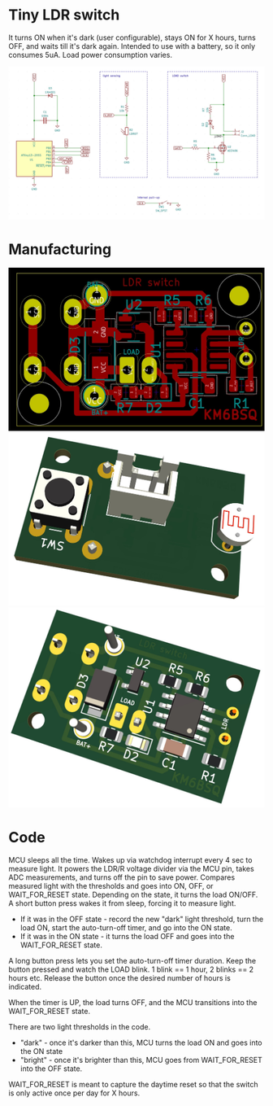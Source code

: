 # Tiny LDR switch

It turns ON when it's dark (user configurable), stays ON for X hours, turns OFF, and waits till it's dark again. Intended to use with a battery, so it only consumes 5uA.
Load power consumption varies.



![Schematic](schematic.jpg)

# Manufacturing

![PCB](pcb.jpg)
![Top view](top-view-3d.jpg)
![Bottom view](bottom-view-3d.jpg)

# Code

MCU sleeps all the time. Wakes up via watchdog interrupt every 4 sec to measure light. It powers the LDR/R voltage divider via the MCU pin, takes ADC measurements, and turns off the pin to save power. Compares measured light with the thresholds and goes into ON, OFF, or WAIT_FOR_RESET state. Depending on the state, it turns the load ON/OFF.
A short button press wakes it from sleep, forcing it to measure light. 

* If it was in the OFF state - record the new "dark" light threshold, turn the load ON, start the auto-turn-off timer, and go into the ON state.
* If it was in the ON state - it turns the load OFF and goes into the WAIT_FOR_RESET state.

A long button press lets you set the auto-turn-off timer duration. Keep the button pressed and watch the LOAD blink. 1 blink == 1 hour, 2 blinks == 2 hours etc. Release the button once the desired number of hours is indicated. 

When the timer is UP, the load turns OFF, and the MCU transitions into the WAIT_FOR_RESET state.

There are two light thresholds in the code. 

* "dark" - once it's darker than this, MCU turns the load ON and goes into the ON state
* "bright" - once it's brighter than this, MCU goes from  WAIT_FOR_RESET into the OFF state. 

WAIT_FOR_RESET is meant to capture the daytime reset so that the switch is only active once per day for X hours.

